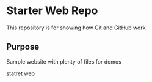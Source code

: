 # Starter Web Repo

This repository is for showing how Git and GitHub work

## Purpose

Sample website with plenty of files for demos

statret web
